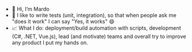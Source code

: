 - 👋 Hi, I’m Mardo
- 👀 I like to write tests (unit, integration), so that when people ask me "does it work" I can say "Yes, it works" 😄
- 📈 What I do: deployment/build automation with scripts, development (C#, .NET, Vue.js), lead (and motivate) teams and overall try to improve any product I put my hands on.
